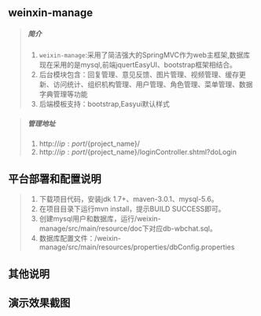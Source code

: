 weinxin-manage
------------------------

>##### 简介
> 1. `weixin-manage`:采用了简洁强大的SpringMVC作为web主框架,数据库现在采用的是mysql,前端jquertEasyUI、bootstrap框架相结合。 
> 2. 后台模块包含：回复管理、意见反馈、图片管理、视频管理、缓存更新、访问统计、组织机构管理、用户管理、角色管理、菜单管理、数据字典管理等功能
> 3. 后端模板支持：bootstrap,Easyui默认样式

>##### 管理地址
> 1. http://${ip:port}/${project_name}/
> 2. http://${ip:port}/${project_name}/loginController.shtml?doLogin

平台部署和配置说明
------------------------

> 1. 下载项目代码，安装jdk 1.7+、maven-3.0.1、mysql-5.6。
> 2. 在项目目录下运行mvn install，提示BUILD SUCCESS即可。
> 3. 创建mysql用户和数据库，运行/weixin-manage/src/main/resource/doc下对应db-wbchat.sql。
> 4. 数据库配置文件：/weixin-manage/src/main/resources/properties/dbConfig.properties


其他说明
------------------------


演示效果截图
------------------------


